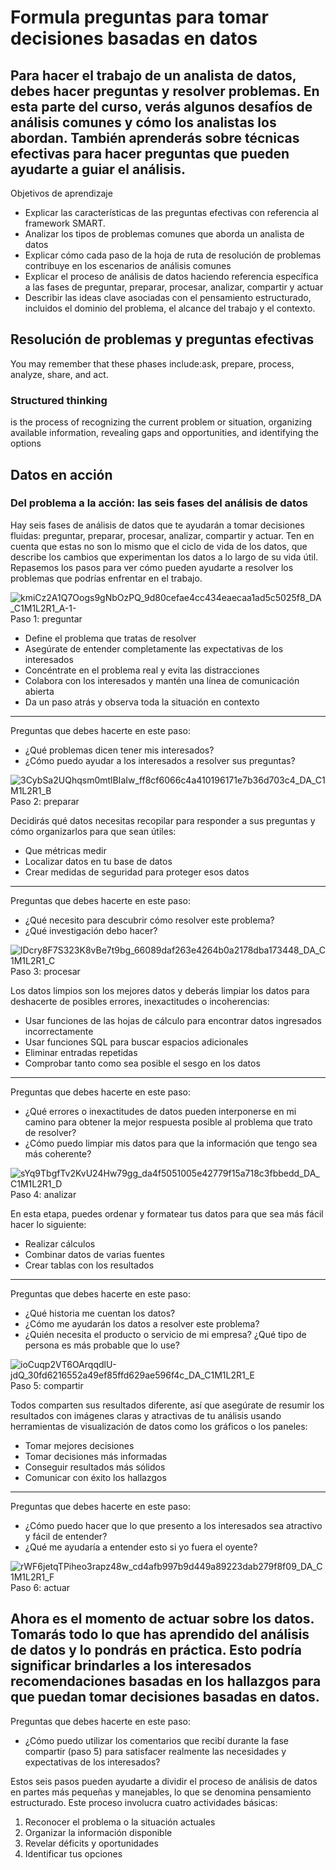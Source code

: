 # Formula preguntas para tomar decisiones basadas en datos
Para hacer el trabajo de un analista de datos, debes hacer preguntas y resolver problemas. En esta parte del curso, verás algunos desafíos de análisis comunes y cómo los analistas los abordan. También aprenderás sobre técnicas efectivas para hacer preguntas que pueden ayudarte a guiar el análisis.
---
Objetivos de aprendizaje
- Explicar las características de las preguntas efectivas con referencia al framework SMART.
- Analizar los tipos de problemas comunes que aborda un analista de datos
- Explicar cómo cada paso de la hoja de ruta de resolución de problemas contribuye en los escenarios de análisis comunes
- Explicar el proceso de análisis de datos haciendo referencia específica a las fases de preguntar, preparar, procesar, analizar, compartir y actuar
- Describir las ideas clave asociadas con el pensamiento estructurado, incluidos el dominio del problema, el alcance del trabajo y el contexto.

## Resolución de problemas y preguntas efectivas
You may remember that these phases include:ask, prepare, process, analyze, share, and act.
### Structured thinking 
is the process of recognizing the current problem or situation, organizing available information, revealing gaps and opportunities, and identifying the options

## Datos en acción
### Del problema a la acción: las seis fases del análisis de datos
Hay seis fases de análisis de datos que te ayudarán a tomar decisiones fluidas: preguntar, preparar, procesar, analizar, compartir y actuar. Ten en cuenta que estas no son lo mismo que el ciclo de vida de los datos, que describe los cambios que experimentan los datos a lo largo de su vida útil. Repasemos los pasos para ver cómo pueden ayudarte a resolver los problemas que podrías enfrentar en el trabajo.

![kmiCz2A1Q7Oogs9gNbOzPQ_9d80cefae4cc434eaecaa1ad5c5025f8_DA_C1M1L2R1_A-1-](https://user-images.githubusercontent.com/72023291/185666485-19c0d10c-4bd1-4eda-95b8-501a56f6de33.png)
Paso 1: preguntar

- Define el problema que tratas de resolver
- Asegúrate de entender completamente las expectativas de los interesados
- Concéntrate en el problema real y evita las distracciones
- Colabora con los interesados y mantén una línea de comunicación abierta
- Da un paso atrás y observa toda la situación en contexto
---
Preguntas que debes hacerte en este paso:
- ¿Qué problemas dicen tener mis interesados?
- ¿Cómo puedo ayudar a los interesados a resolver sus preguntas?

![3CybSa2UQhqsm0mtlBIaIw_ff8cf6066c4a410196171e7b36d703c4_DA_C1M1L2R1_B](https://user-images.githubusercontent.com/72023291/185666638-feeb4776-844e-41a2-a812-ac8e3a26b4fc.png)
Paso 2: preparar 

Decidirás qué datos necesitas recopilar para responder a sus preguntas y cómo organizarlos para que sean útiles: 
- Que métricas medir
- Localizar datos en tu base de datos
- Crear medidas de seguridad para proteger esos datos
---
Preguntas que debes hacerte en este paso: 
- ¿Qué necesito para descubrir cómo resolver este problema?
- ¿Qué investigación debo hacer?

![lDcry8F7S323K8vBe7t9bg_66089daf263e4264b0a2178dba173448_DA_C1M1L2R1_C](https://user-images.githubusercontent.com/72023291/185666754-bd9c6fd7-691c-4bdb-9e79-16be4b44f942.png)
Paso 3: procesar

Los datos limpios son los mejores datos y deberás limpiar los datos para deshacerte de posibles errores, inexactitudes o incoherencias:
- Usar funciones de las hojas de cálculo para encontrar datos ingresados incorrectamente
- Usar funciones SQL para buscar espacios adicionales
- Eliminar entradas repetidas
- Comprobar tanto como sea posible el sesgo en los datos
---
Preguntas que debes hacerte en este paso: 
- ¿Qué errores o inexactitudes de datos pueden interponerse en mi camino para obtener la mejor respuesta posible al problema que trato de resolver?
- ¿Cómo puedo limpiar mis datos para que la información que tengo sea más coherente?

![sYq9TbgfTv2KvU24Hw79gg_da4f5051005e42779f15a718c3fbbedd_DA_C1M1L2R1_D](https://user-images.githubusercontent.com/72023291/185666886-27411f44-9d63-496c-8160-2791d78123c1.png)
Paso 4: analizar 

En esta etapa, puedes ordenar y formatear tus datos para que sea más fácil hacer lo siguiente: 
- Realizar cálculos
- Combinar datos de varias fuentes
- Crear tablas con los resultados
---
Preguntas que debes hacerte en este paso:
- ¿Qué historia me cuentan los datos?
- ¿Cómo me ayudarán los datos a resolver este problema?
- ¿Quién necesita el producto o servicio de mi empresa? ¿Qué tipo de persona es más probable que lo use?

![ioCuqp2VT6OArqqdlU-jdQ_30fd6216552a49ef85ffd629ae596f4c_DA_C1M1L2R1_E](https://user-images.githubusercontent.com/72023291/185666974-68211eb0-d708-4908-aade-e0c0a2084794.png)
Paso 5: compartir

Todos comparten sus resultados diferente, así que asegúrate de resumir los resultados con imágenes claras y atractivas de tu análisis usando herramientas de visualización de datos como los gráficos o los paneles: 
- Tomar mejores decisiones
- Tomar decisiones más informadas
- Conseguir resultados más sólidos
- Comunicar con éxito los hallazgos
---
Preguntas que debes hacerte en este paso:
- ¿Cómo puedo hacer que lo que presento a los interesados sea atractivo y fácil de entender?
- ¿Qué me ayudaría a entender esto si yo fuera el oyente?

![rWF6jetqTPiheo3rapz48w_cd4afb997b9d449a89223dab279f8f09_DA_C1M1L2R1_F](https://user-images.githubusercontent.com/72023291/185667069-1dcf2d23-49ba-4d9b-aeb4-037f5670ac03.png)
Paso 6: actuar

Ahora es el momento de actuar sobre los datos. Tomarás todo lo que has aprendido del análisis de datos y lo pondrás en práctica. Esto podría significar brindarles a los interesados recomendaciones basadas en los hallazgos para que puedan tomar decisiones basadas en datos.
---
Preguntas que debes hacerte en este paso:
- ¿Cómo puedo utilizar los comentarios que recibí durante la fase compartir (paso 5) para satisfacer realmente las necesidades y expectativas de los interesados?

Estos seis pasos pueden ayudarte a dividir el proceso de análisis de datos en partes más pequeñas y manejables, lo que se denomina pensamiento estructurado. Este proceso involucra cuatro actividades básicas:
1. Reconocer el problema o la situación actuales
2. Organizar la información disponible 
3. Revelar déficits y oportunidades
4. Identificar tus opciones
